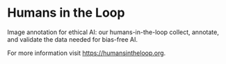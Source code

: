 # Humans in the Loop

Image annotation for ethical AI: our humans-in-the-loop collect, annotate, and validate the data needed for bias-free AI.

For more information visit https://humansintheloop.org.
